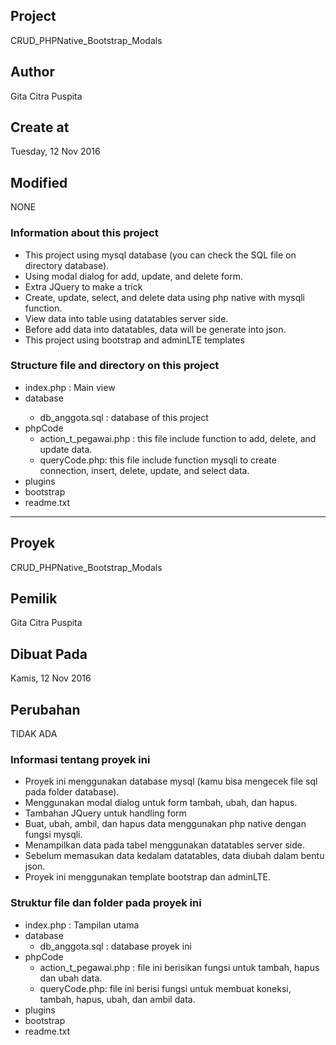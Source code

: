 <h2>Project</h2>
CRUD_PHPNative_Bootstrap_Modals
<h2>Author</h2>
Gita Citra Puspita
<h2>Create at</h2>
Tuesday, 12 Nov 2016

<h2>Modified</h2>
NONE

<h3>Information about this project</h3>
<ul>
	<li>This project using mysql database (you can check the SQL file on directory database).</li>
	<li>Using modal dialog for add, update, and delete form.</li>
	<li>Extra JQuery to make a trick</li>
	<li>Create, update, select, and delete data using php native with mysqli function.</li>
	<li>View data into table using datatables server side.</li>
	<li>Before add data into datatables, data will be generate into json.</li>
	<li>This project using bootstrap and adminLTE templates</li>
</ul>

<h3>Structure file and directory on this project</h3>
<ul>
	<li>index.php : Main view </li>
	<li>database </li>
		<ul>
			<li>db_anggota.sql : database of this project</li>
		</ul>
	</li>
	<li>phpCode
		<ul>
			<li>action_t_pegawai.php : this file include function to add, delete, and update data.</li>
			<li>queryCode.php: this file include function mysqli to create connection, insert, delete, update, and select data.</li>
		</ul>
	</li>
	<li>plugins</li>
	<li>bootstrap</li>
	<li>readme.txt</li>
</ul>

<hr>

<h2>Proyek</h2>
CRUD_PHPNative_Bootstrap_Modals
<h2>Pemilik</h2>
Gita Citra Puspita
<h2>Dibuat Pada</h2>
Kamis, 12 Nov 2016

<h2>Perubahan</h2>
TIDAK ADA

<h3>Informasi tentang proyek ini</h3>
<ul>
	<li>Proyek ini menggunakan database mysql (kamu bisa mengecek file sql pada folder database).</li>
	<li>Menggunakan modal dialog untuk form tambah, ubah, dan hapus.</li>
	<li>Tambahan JQuery untuk handling form</li>
	<li>Buat, ubah, ambil, dan hapus data menggunakan php native dengan fungsi mysqli.</li>
	<li>Menampilkan data pada tabel menggunakan datatables server side.</li>
	<li>Sebelum memasukan data kedalam datatables, data diubah dalam bentu json.</li>
	<li>Proyek ini menggunakan template bootstrap dan adminLTE.</li>
</ul>
<h3>Struktur file dan folder pada proyek ini</h3>
<ul>
	<li>index.php : Tampilan utama</li>
	<li>database
		<ul>
			<li>db_anggota.sql : database proyek ini</li>
		</ul>
	</li>
	<li>phpCode
		<ul>
			<li>action_t_pegawai.php : file ini berisikan fungsi untuk tambah, hapus dan ubah data.</li>
			<li>queryCode.php: file ini berisi fungsi untuk membuat koneksi, tambah, hapus, ubah, dan ambil data.</li> 
		</ul>
	</li>
	<li>plugins</li>
	<li>bootstrap</li>
	<li>readme.txt</li>
</ul>